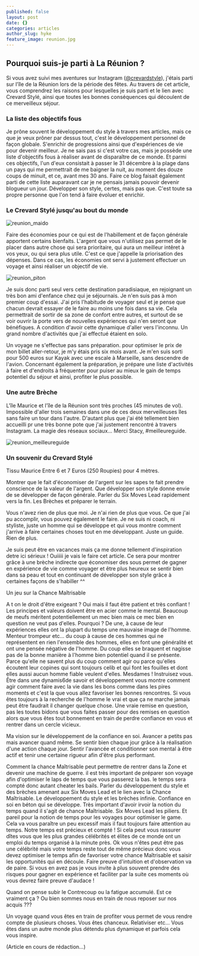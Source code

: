 ```yaml
---
published: false
layout: post
date: {}
categories: articles
author_slug: hyke
feature_image: reunion.jpg
---
```

## Pourquoi suis-je parti à La Réunion ?

Si vous avez suivi mes aventures sur Instagram ([@crevardstyle](https://www.instagram.com/crevardstyle/)), j'étais parti sur l'île de la Réunion lors de la période des fêtes. Au travers de cet article, vous comprendrez les raisons pour lesquelles je suis parti et le lien avec Crevard Stylé, ainsi que toutes les bonnes conséquences qui découlent de ce merveilleux séjour.

### La liste des objectifs fous

Je prône souvent le développement du style à travers mes articles, mais ce que je veux prôner par dessus tout, c'est le développement personnel de façon globale. S'enrichir de progressions ainsi que d'expériences de vie pour devenir meilleur.
Je ne sais pas si c'est votre cas, mais je possède une liste d'objectifs fous à réaliser avant de disparaître de ce monde. Et parmi ces objectifs, l'un d'eux consistait à passer le 31 décembre à la plage dans un pays qui me permettrait de me baigner la nuit, au moment des douze coups de minuit, et ce, avant mes 30 ans. Faire ce blog faisait également parti de cette liste auparavant car je ne pensais jamais pouvoir devenir blogueur un jour. Développer son style, certes, mais pas que. C'est toute sa propre personne que l'on tend à faire évoluer et enrichir.

### Le Crevard Stylé jusqu'au bout du monde

![reunion_maido]({{site.url}}/{{site.baseurl}}img/reunion_maido.jpg)

Faire des économies pour ce qui est de l'habillement et de façon générale apportent certains bienfaits. L'argent que vous n'utilisez pas permet de le placer dans autre chose qui sera prioritaire, qui aura un meilleur intêret à vos yeux, ou qui sera plus utile. C'est ce que j'appelle la priorisation des dépenses. Dans ce cas, les économies ont servi à justement effectuer un voyage et ainsi réaliser un objectif de vie. 

![reunion_piton]({{site.url}}/{{site.baseurl}}img/reunion_piton.jpg)

Je suis donc parti seul vers cette destination paradisiaque, en rejoignant un très bon ami d'enfance chez qui je séjournais. Je n'en suis pas à mon premier coup d'essai. J'ai pris l'habitude de voyager seul et je pense que chacun devrait essayer de le faire au moins une fois dans sa vie. Cela permettrait de sortir de sa zone de confort entre autres, et surtout de se voir ouvrir la porte vers de nouvelles expériences qui n'en seront que bénéfiques. A condition d'avoir cette dynamique d'aller vers l'inconnu. Un grand nombre d'activités que j'ai effectué étaient en solo. 

Un voyage ne s'effectue pas sans préparation. pour optimiser le prix de mon billet aller-retour, je m'y étais pris six mois avant. Je m'en suis sorti pour 500 euros sur Kayak avec une escale à Marseille, sans descendre de l'avion. Concernant également la préparation, je prépare une liste d'activités à faire et d'endroits à fréquenter pour puiser au mieux le gain de temps potentiel du séjour et ainsi, profiter le plus possible.

### Une autre Brèche

L'île Maurice et l'île de la Réunion sont très proches (45 minutes de vol). Impossible d'aller trois semaines dans une de ces deux merveilleuses îles sans faire un tour dans l'autre. D'autant plus que j'ai été tellement bien accueilli pr une très bonne pote que j'ai justement rencontré à travers Instagram. La magie des réseaux sociaux... Merci Stacy, #meilleureguide.

![reunion_meilleureguide]({{site.url}}/{{site.baseurl}}img/reunion_meilleureguide.jpg)

### Un souvenir du Crevard Stylé

Tissu Maurice
Entre 6 et 7 Euros (250 Roupies) pour 4 mètres.



Montrer que le fait d'économiser de l'argent sur les sapes te fait prendre conscience de la valeur de l'argent. Que développer son style donne envie de se développer de façon générale. Parler du Six Moves Lead rapidement vers la fin. Les Brèches et préparer le terrain.



Vous n'avez rien de plus que moi. Je n'ai rien de plus que vous. Ce que j'ai pu accomplir, vous pouvez également le faire. Je ne suis ni coach, ni styliste, juste un homme qui se développe et qui vous montre comment j'arrive à faire certaines choses tout en me développant. Juste un guide. Rien de plus.

Je suis peut être en vacances mais ça me donne tellement d'inspiration detre ici sérieux ! Ouiiiii je vais le faire cet article. Ce sera pour montrer grâce à une brèche indirecte que économiser des sous permet de gagner en expérience de vie comme voyager et être plus heureux se sentir bien dans sa peau et tout en continuant de développer son style grâce à certaines façons de s'habiller ^^

Un jeu sur la Chance Maîtrisable 

A t on le droit d'être exigeant ? Oui mais il faut être patient et très confiant ! Les principes et valeurs doivent être en acier comme le mental.
Beaucoup de meufs méritent potentiellement un mec bien mais ce mec bien en question ne veut pas d'elles. Pourquoi ?
De une, à cause de leur expériences elles ont la plupart du temps une mauvaise image de l'homme. Menteur trompeur etc... du coup à cause de ces hommes qui ne représentent en rien l'ensemble des hommes, elles en font une généralité et ont une pensée négative de l'homme. Du coup elles se braquent et nagisse pas de la bonne manière  à l'homme bien potentiel quand il se présente. Parce qu'elle ne savent plus du coup comment agir ou parce qu'elles écoutent leur copines qui sont toujours celib et qui font les fouilles et dont elles aussi aucun homme fiable veulent d'elles. Mesdames ! Instruisez vous. Être dans une dynamis6de savoir et développement vous montre comment agir comment faire avec la vie dans les bons comme dans les pires moments et c'est la que vous allez favoriser les bonnes rencontres. Si vous êtes toujours à la recherche de l'homme le vrai et que ça ne marche jamais peut être faudrait il changer quelque chose. Une vraie remise en question, pas les toutes bidons que vous faites passer pour des remises en question alors que vous êtes tout bonnement en train de perdre confiance en vous et rentrer dans un cercle vicieux.

Ma vision sur le développement de la confiance en soi. Avancer a petits pas mais avancer quand même. Se sentir bien chaque jour grâce à la réalisation d'une action chaque jour. Sentir l'avancée et conditionner son mental à être actif et tenir une certaine rigueur afin d'être plus performant.

Comment la chance Maîtrisable peut permettre de rentrer dans la Zone et devenir une machine de guerre.
il est très important de préparer son voyage afin d'optimiser le laps de temps que vous passerez la bas. le temps sera compté donc autant cheater les bails. Parler du développement du style et des brèches amenant aux Six Moves Lead et le lien avec la Chance Maîtrisable.
Le développement du style et les brèches infinie. Confiance en soi en béton qui se développe. Très important d'avoir irvoir la notion du temps quand il s'agit de chance Maîtrisable. Six Moves Lead les piliers. Et pareil pour la notion de temps pour les voyages pour optimiser le game.
Cela va vous paraître un peu excessif mais il faut toujours faire attention au temps. Notre temps est précieux et compté ! Si cela peut vous rassurer dîtes vous que les plus grandes célébrités et élites de ce monde ont un emploi du temps organisé à la minute près. Ok vous n'êtes peut être pas une célébrité mais votre temps reste tout de même précieux donc vous devez optimiser le temps afin de favoriser votre chance Maîtrisable et saisir les opportunités qui en découle. Faire preuve d'intuition et d'observation va de paire. Si vous en avez pas je vous invite à plus souvent prendre des risques pour gagner en expérience et faciliter par la suite ces moments où vous devrez faire preuve d'audace !

Quand on pense subir le Contrecoup ou la fatigue accumulé. Est ce vraiment ça ? Ou bien sommes nous en train de nous reposer sur nos acquis ???

Un voyage quand vous êtes en train de profiter vous permet de vous rendre compte de plusieurs choses.
Vous êtes chanceux. Relativiser etc...
Vous êtes dans un autre monde plus détendu plus dynamique et parfois cela vous inspire.

(Article en cours de rédaction...)

